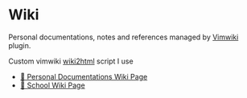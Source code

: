# Wiki

Personal documentations, notes and references managed by
[Vimwiki](https://github.com/vimwiki/vimwiki) plugin.

Custom vimwiki [wiki2html](https://github.com/marklcrns/nvim-config/blob/master/config/plugins/wiki2html.sh)
script I use

- [📄 Personal Documentations Wiki Page](https://marklcrns.github.io/wiki/docs/html/index.html)
- [📄 School Wiki Page](https://marklcrns.github.io/wiki/school/html/index.html)

